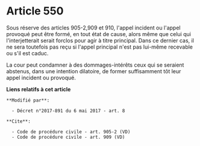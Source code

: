 # Article 550

Sous réserve des articles 905-2,909 et 910, l'appel incident ou l'appel provoqué peut être formé, en tout état de cause,
alors même que celui qui l'interjetterait serait forclos pour agir à titre principal. Dans ce dernier cas, il ne sera
toutefois pas reçu si l'appel principal n'est pas lui-même recevable ou s'il est caduc. 

La cour peut condamner à des dommages-intérêts ceux qui se seraient abstenus, dans une intention dilatoire, de former
suffisamment tôt leur appel incident ou provoqué.

**Liens relatifs à cet article**

	**Modifié par**:

	  - Décret n°2017-891 du 6 mai 2017 - art. 8

	**Cite**:

	  - Code de procédure civile - art. 905-2 (VD)
	  - Code de procédure civile - art. 909 (VD)
